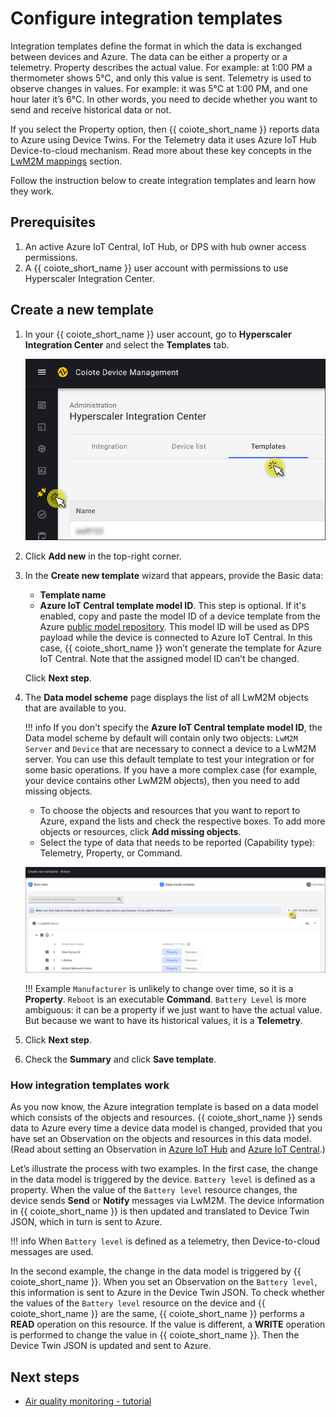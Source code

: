 # Configure integration templates

Integration templates define the format in which the data is exchanged between devices and Azure. The data can be either a property or a telemetry. Property describes the actual value. For example: at 1:00 PM a thermometer shows 5°C, and only this value is sent. Telemetry is used to observe changes in values. For example: it was 5°C at 1:00 PM, and one hour later it’s 6°C. In other words, you need to decide whether you want to send and receive historical data or not.

If you select the Property option, then {{ coiote_short_name }} reports data to Azure using Device Twins. For the Telemetry data it uses Azure IoT Hub Device-to-cloud mechanism. Read more about these key concepts in the [LwM2M mappings](/docs/Azure_IoT_Integration_Guide/Concepts/LwM2M_mappings_Hub/) section.

Follow the instruction below to create integration templates and learn how they work.

## Prerequisites
1. An active Azure IoT Central, IoT Hub, or DPS with hub owner access permissions.
2. A {{ coiote_short_name }} user account with permissions to use Hyperscaler Integration Center.

## Create a new template

1. In your {{ coiote_short_name }} user account, go to **Hyperscaler Integration Center** and select the **Templates** tab.

    ![Go to Hyperscaler Integration Center and select Templates](images/hicTemplate1.png "Go to Hyperscaler Integration Center and select Templates")

2. Click **Add new** in the top-right corner.
3. In the **Create new template** wizard that appears, provide the Basic data:
    * **Template name**
    * **Azure IoT Central template model ID**. This step is optional. If it's enabled, copy and paste the model ID of a device template from the Azure [public model repository](https://github.com/Azure/iot-plugandplay-models). This model ID will be used as DPS payload while the device is connected to Azure IoT Central. In this case, {{ coiote_short_name }} won’t generate the template for Azure IoT Central. Note that the assigned model ID can’t be changed.

    Click **Next step**.

4. The **Data model scheme** page displays the list of all LwM2M objects that are available to you.

    !!! info
        If you don't specify the **Azure IoT Central template model ID**, the Data model scheme by default will contain only two objects: `LwM2M Server` and `Device` that are necessary to connect a device to a LwM2M server. You can use this default template to test your integration or for some basic operations. If you have a more complex case (for example, your device contains other LwM2M objects), then you need to add missing objects.

    * To choose the objects and resources that you want to report to Azure, expand the lists and check the respective boxes. To add more objects or resources, click **Add missing objects**.
    * Select the type of data that needs to be reported (Capability type): Telemetry, Property, or Command.

    ![Provide basic data](images/hicTemplate2.png "Provide basic data")

    !!! Example
        `Manufacturer` is unlikely to change over time, so it is a **Property**. `Reboot` is an executable **Command**. `Battery Level` is more ambiguous: it can be a property if we just want to have the actual value. But because we want to have its historical values, it is a **Telemetry**.

5. Click **Next step**.

6. Check the **Summary** and click **Save template**.

### How integration templates work

As you now know, the Azure integration template is based on a data model which consists of the objects and resources. {{ coiote_short_name }} sends data to Azure every time a device data model is changed, provided that you have set an Observation on the objects and resources in this data model. (Read about setting an Observation in [Azure IoT Hub](/docs/Azure_IoT_Integration_Guide/Azure_IoT_Hub_integration/Set_an_Observation/) and [Azure IoT Central](/docs/Azure_IoT_Integration_Guide/Azure_IoT_Central_integration/Set_an_Observation/).)

Let’s illustrate the process with two examples. In the first case, the change in the data model is triggered by the device. `Battery level` is defined as a property. When the value of the `Battery level` resource changes, the device sends **Send** or **Notify** messages via LwM2M. The device information in {{ coiote_short_name }} is then updated and translated to Device Twin JSON, which in turn is sent to Azure.

!!! info
    When `Battery level` is defined as a telemetry, then Device-to-cloud messages are used.

In the second example, the change in the data model is triggered by {{ coiote_short_name }}. When you set an Observation on the `Battery level`, this information is sent to Azure in the Device Twin JSON. To check whether the values of the `Battery level` resource on the device and {{ coiote_short_name }} are the same, {{ coiote_short_name }} performs a **READ** operation on this resource. If the value is different, a **WRITE** operation is performed to change the value in {{ coiote_short_name }}. Then the Device Twin JSON is updated and sent to Azure.

## Next steps
 - [Air quality monitoring - tutorial](https://iotdevzone.avsystem.com/docs/Azure_IoT_Integration_Guide/Tutorials/Air_quality_monitoring_tutorial/)
